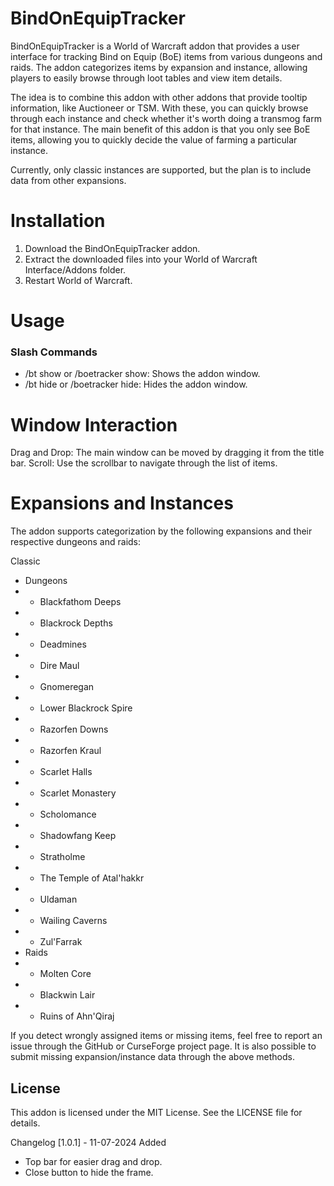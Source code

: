 # BindOnEquipTracker

BindOnEquipTracker is a World of Warcraft addon that provides a user interface for tracking Bind on Equip (BoE) items from various dungeons and raids. The addon categorizes items by expansion and instance, allowing players to easily browse through loot tables and view item details.

The idea is to combine this addon with other addons that provide tooltip information, like Auctioneer or TSM. With these, you can quickly browse through each instance and check whether it's worth doing a transmog farm for that instance. The main benefit of this addon is that you only see BoE items, allowing you to quickly decide the value of farming a particular instance.

Currently, only classic instances are supported, but the plan is to include data from other expansions.

# Installation
1. Download the BindOnEquipTracker addon.
2. Extract the downloaded files into your World of Warcraft Interface/Addons folder.
3. Restart World of Warcraft.

# Usage
### Slash Commands
- /bt show or /boetracker show: Shows the addon window.
- /bt hide or /boetracker hide: Hides the addon window.

# Window Interaction
Drag and Drop: The main window can be moved by dragging it from the title bar.
Scroll: Use the scrollbar to navigate through the list of items.

# Expansions and Instances
The addon supports categorization by the following expansions and their respective dungeons and raids:

Classic
- Dungeons
- - Blackfathom Deeps
- - Blackrock Depths
- - Deadmines
- - Dire Maul
- - Gnomeregan
- - Lower Blackrock Spire
- - Razorfen Downs
- - Razorfen Kraul
- - Scarlet Halls
- - Scarlet Monastery
- - Scholomance
- - Shadowfang Keep
- - Stratholme
- - The Temple of Atal'hakkr
- - Uldaman
- - Wailing Caverns
- - Zul'Farrak
- Raids
- - Molten Core
- - Blackwin Lair
- - Ruins of Ahn'Qiraj



If you detect wrongly assigned items or missing items, feel free to report an issue through the GitHub or CurseForge project page. It is also possible to submit missing expansion/instance data through the above methods.


## License
This addon is licensed under the MIT License. See the LICENSE file for details.

Changelog
[1.0.1] - 11-07-2024
Added
- Top bar for easier drag and drop.
- Close button to hide the frame.